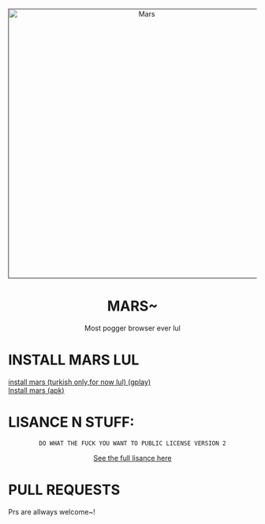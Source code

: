  <div align="center">

 <p>
    <a href=""><img src="https://images-ext-1.discordapp.net/external/JAYIWNttW6AWNjAE-EsDhcJSTA3lpgxyawZrblWPaGI/https/repository-images.githubusercontent.com/388549605/0dd2d16e-19f5-47a2-b212-ad921acaaa5c?width=400&height=225" width="546" alt="Mars" /> </a>
  </p>
  <h1>MARS~</h1>
  <p>Most pogger browser ever lul</p>
 </div> 

 # INSTALL MARS LUL
 <a href="https://play.google.com/store/apps/details?id=com.marsbrowser.ashpotter.app">install mars (turkish only,for now lul) (gplay)</a><br>
 <a href="https://github.com/chad-engine/mars/releases/download/10.1b4a/com.marsbrowser.ashpotter.app_106_10.1.apk">Install mars (apk)</a>
 
 # LISANCE N STUFF:
 <html>
 <p>
 <div align="center">

    DO WHAT THE FUCK YOU WANT TO PUBLIC LICENSE VERSION 2
 
  <a href="https://github.com/chad-engine/mars/blob/main/LICENSE">See the full lisance here</a>
</p></div>
 </html>
 
# PULL REQUESTS
Prs are allways welcome~!

